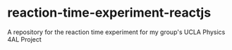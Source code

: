 # reaction-time-experiment-reactjs
A repository for the reaction time experiment for my group's UCLA Physics 4AL Project
